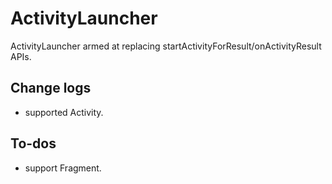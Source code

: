 # ActivityLauncher
ActivityLauncher armed at replacing startActivityForResult/onActivityResult APIs.

## Change logs
*  supported Activity.

## To-dos
*  support Fragment.
